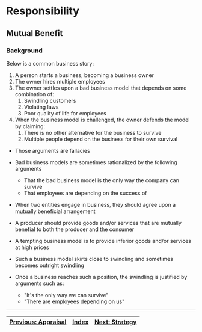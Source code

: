 # Responsibility

## Mutual Benefit

### Background

Below is a common business story:

1. A person starts a business, becoming a business owner
2. The owner hires multiple employees
3. The owner settles upon a bad business model that depends on some combination of:
   1. Swindling customers
   2. Violating laws
   3. Poor quality of life for employees
4. When the business model is challenged, the owner defends the model by claiming:
   1. There is no other alternative for the business to survive
   2. Multiple people depend on the business for their own survival

* Those arguments are fallacies



* Bad business models are sometimes rationalized by the following arguments
  * That the bad business model is the only way the company can survive
  * That employees are depending on the success of 
* When two entities engage in business, they should agree upon a mutually beneficial arrangement
* A producer should provide goods and/or services that are mutually benefial to both the producer and the consumer
* A tempting business model is to provide inferior goods and/or services at high prices
* Such a business model skirts close to swindling and sometimes becomes outright swindling
* Once a business reaches such a position, the swindling is justified by arguments such as:
  * "It's the only way we can survive"
  * "There are employees depending on us"

---

| [Previous: Appraisal](./appraisal.md) | [Index](./tech-company-business-strategy.md) | [Next: Strategy](./strategy) |
| :-----------------------------------: | :------------------------------------------: | :--------------------------: |